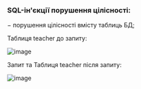 ### SQL-ін'єкції порушення цілісності:
− порушення цілісності вмісту таблиць БД;

Таблиця teacher до запиту:

![image](https://github.com/user-attachments/assets/ca385720-554a-43a4-990f-7cc77ffa088c)


Запит та Таблиця teacher після запиту:

![image](https://github.com/user-attachments/assets/20785877-6fab-4a1f-bd83-7f1056095864)
